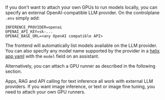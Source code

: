 If you don't want to attach your own GPUs to run models locally, you can specify an external OpenAI-compatible LLM provider. On the controlplane `.env` simply add:

```
INFERENCE_PROVIDER=openai
OPENAI_API_KEY=sk-...
OPENAI_BASE_URL=<any OpenAI compatible API>
```

The frontend will automatically list models available on the LLM provider. You can also specify any model name supported by the provider in a [helix app yaml](/helix/getting-started/_index.md) with the `model` field on an assistant.

Alternatively, you can attach a GPU runner as described in the following section.

Apps, RAG and API calling for text inference all work with external LLM providers. If you want image inference, or text or image fine tuning, you need to attach your own GPU runners.